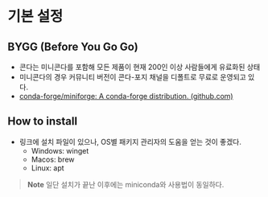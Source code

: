# 기본 설정 

## BYGG (Before You Go Go)
- 콘다는 미니콘다를 포함해 모든 제품이 현재 200인 이상 사람들에게 유료화된 상태 
- 미니콘다의 경우 커뮤니티 버전이 콘다-포지 채널을 디폴트로 무료로 운영되고 있다. 
- [conda-forge/miniforge: A conda-forge distribution. (github.com)](https://github.com/conda-forge/miniforge)

## How to install 
- 링크에 설치 파일이 있으나, OS별 패키지 관리자의 도움을 얻는 것이 좋겠다. 
	- Windows: winget 
	- Macos: brew 
	- Linux: apt 

>  **Note** 
> 일단 설치가 끝난 이후에는 miniconda와 사용법이 동일하다. 


